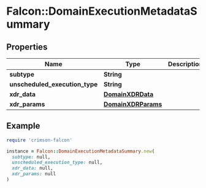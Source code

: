 # Falcon::DomainExecutionMetadataSummary

## Properties

| Name | Type | Description | Notes |
| ---- | ---- | ----------- | ----- |
| **subtype** | **String** |  |  |
| **unscheduled_execution_type** | **String** |  |  |
| **xdr_data** | [**DomainXDRData**](DomainXDRData.md) |  |  |
| **xdr_params** | [**DomainXDRParams**](DomainXDRParams.md) |  |  |

## Example

```ruby
require 'crimson-falcon'

instance = Falcon::DomainExecutionMetadataSummary.new(
  subtype: null,
  unscheduled_execution_type: null,
  xdr_data: null,
  xdr_params: null
)
```


